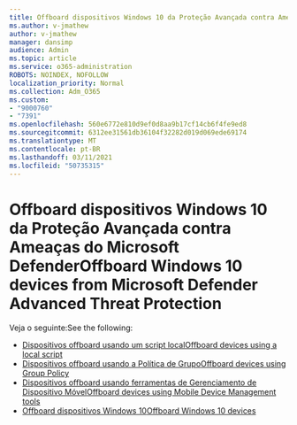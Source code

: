 ```yaml
---
title: Offboard dispositivos Windows 10 da Proteção Avançada contra Ameaças do Microsoft Defender
ms.author: v-jmathew
author: v-jmathew
manager: dansimp
audience: Admin
ms.topic: article
ms.service: o365-administration
ROBOTS: NOINDEX, NOFOLLOW
localization_priority: Normal
ms.collection: Adm_O365
ms.custom:
- "9000760"
- "7391"
ms.openlocfilehash: 560e6772e810d9ef0d8aa9b17cf14cb6f4fe9ed8
ms.sourcegitcommit: 6312ee31561db36104f32282d019d069ede69174
ms.translationtype: MT
ms.contentlocale: pt-BR
ms.lasthandoff: 03/11/2021
ms.locfileid: "50735315"
---
```

# <a name="offboard-windows-10-devices-from-microsoft-defender-advanced-threat-protection"></a><span data-ttu-id="538e2-102">Offboard dispositivos Windows 10 da Proteção Avançada contra Ameaças do Microsoft Defender</span><span class="sxs-lookup"><span data-stu-id="538e2-102">Offboard Windows 10 devices from Microsoft Defender Advanced Threat Protection</span></span>

<span data-ttu-id="538e2-103">Veja o seguinte:</span><span class="sxs-lookup"><span data-stu-id="538e2-103">See the following:</span></span>

- [<span data-ttu-id="538e2-104">Dispositivos offboard usando um script local</span><span class="sxs-lookup"><span data-stu-id="538e2-104">Offboard devices using a local script</span></span>](https://go.microsoft.com/fwlink/?linkid=2143465)
- [<span data-ttu-id="538e2-105">Dispositivos offboard usando a Política de Grupo</span><span class="sxs-lookup"><span data-stu-id="538e2-105">Offboard devices using Group Policy</span></span>](https://go.microsoft.com/fwlink/?linkid=2143632)
- [<span data-ttu-id="538e2-106">Dispositivos offboard usando ferramentas de Gerenciamento de Dispositivo Móvel</span><span class="sxs-lookup"><span data-stu-id="538e2-106">Offboard devices using Mobile Device Management tools</span></span>](https://go.microsoft.com/fwlink/?linkid=2143633)
- [<span data-ttu-id="538e2-107">Offboard dispositivos Windows 10</span><span class="sxs-lookup"><span data-stu-id="538e2-107">Offboard Windows 10 devices</span></span>](https://go.microsoft.com/fwlink/?linkid=2143629)
